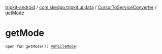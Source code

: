 [tripkit-android](../../index.md) / [com.skedgo.tripkit.ui.data](../index.md) / [CursorToServiceConverter](index.md) / [getMode](./get-mode.md)

# getMode

`open fun getMode(): `[`VehicleMode`](../../skedgo.tripkit.routing/-vehicle-mode/index.md)`!`